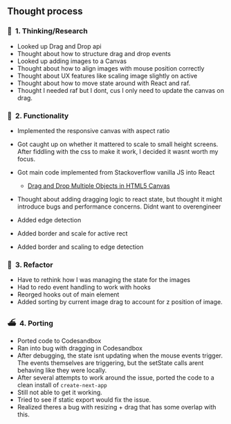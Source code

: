 ## Thought process

### 🧠&nbsp;&nbsp;1. Thinking/Research

- Looked up Drag and Drop api
- Thought about how to structure drag and drop events
- Looked up adding images to a Canvas
- Thought about how to align images with mouse position correctly
- Thought about UX features like scaling image slightly on active
- Thought about how to move state around with React and raf.
- Thought I needed raf but I dont, cus I only need to update the canvas on drag.

### 🔧&nbsp;&nbsp;2. Functionality

- Implemented the responsive canvas with aspect ratio
- Got caught up on whether it mattered to scale to small height screens. After fiddling with the css to make it work, I decided it wasnt worth my focus.
- Got main code implemented from Stackoverflow vanilla JS into React
  - [Drag and Drop Multiple Objects in HTML5 Canvas](https://stackoverflow.com/questions/24926028/drag-and-drop-multiple-objects-in-html5-canvas)
    
- Thought about adding dragging logic to react state, but thought it might introduce bugs and performance concerns. Didnt want to overengineer
- Added edge detection
- Added border and scale for active rect
- Added border and scaling to edge detection

### 🧱&nbsp;&nbsp;3. Refactor

- Have to rethink how I was managing the state for the images
- Had to redo event handling to work with hooks
- Reorged hooks out of main element
- Added sorting by current image drag to account for z position of image.

### ⛴&nbsp;&nbsp;4. Porting

- Ported code to Codesandbox
- Ran into bug with dragging in Codesandbox
- After debugging, the state isnt updating when the mouse events trigger. The events themselves are triggering, but the setState calls arent behaving like they were locally.
- After several attempts to work around the issue, ported the code to a clean install of `create-next-app`
- Still not able to get it working.
- Tried to see if static export would fix the issue.
- Realized theres a bug with resizing + drag that has some overlap with this.
